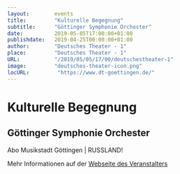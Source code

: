 ```yaml
---
layout:        events
title:         "Kulturelle Begegnung"
subtitle:      "Göttinger Symphonie Orchester"
date:          2019-05-05T17:00:00+01:00
publishdate:   2019-04-25T00:00:00+01:00
author:        "Deutsches Theater - 1"
place:         "Deutsches Theater - 1"
URL:           "/2019/05/05/17/00/deutschestheater-1"
image:         "deutsches-theater-icon.png"
locURL:         "https://www.dt-goettingen.de/"
---
```


Kulturelle Begegnung
===========

Göttinger Symphonie Orchester
-----------

 Abo Musikstadt Göttingen 									| RUSSLAND!

Mehr Informationen auf der [Webseite des Veranstalters](https://www.dt-goettingen.de/stueck/gso-kulturelle-begegnungen/)

